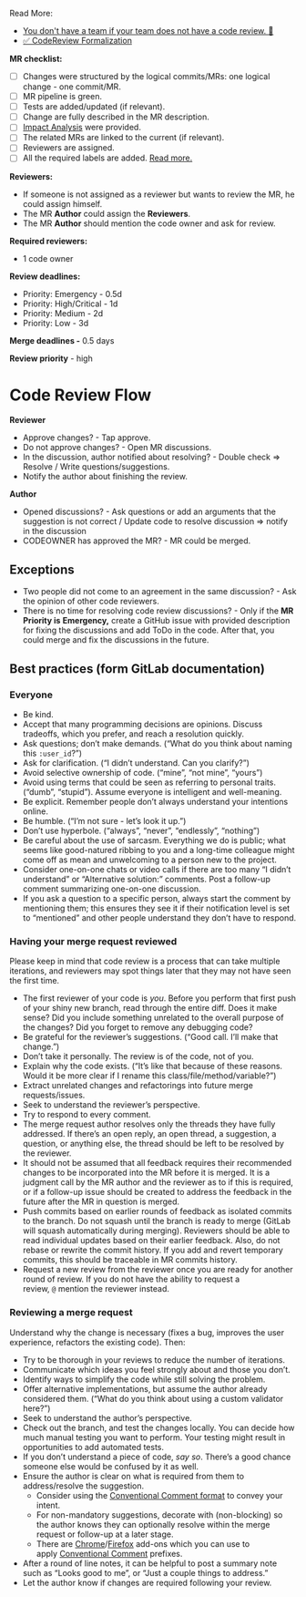 Read More:
- [You don't have a team if your team does not have a code review. 🙊](https://dev.to/borysshulyak/you-dont-have-a-team-if-your-team-does-not-have-a-code-review-2hb)
- [✅ CodeReview Formalization](https://dev.to/borysshulyak/codereview-formalization-3bmj)

**MR checklist:**

- [ ]  Changes were structured by the logical commits/MRs: one logical change - one commit/MR.
- [ ]  MR pipeline is green.
- [ ]  Tests are added/updated (if relevant).
- [ ]  Change are fully described in the MR description.
- [ ]  [Impact Analysis](https://dev.to/borysshulyak/impact-analysis-unleashing-the-power-of-understanding-code-dependencies-4ma6) were provided.
- [ ]  The related MRs are linked to the current (if relevant).
- [ ]  Reviewers are assigned.
- [ ]  All the required labels are added. [Read more.](https://github.com/BorysShulyak/eslint-disable-files/blob/main/documentation/LABELS.md)

**Reviewers:**

- If someone is not assigned as a reviewer but wants to review the MR, he could assign himself.
- The MR **Author** could assign the **Reviewers**.
- The MR **Author** should mention the code owner and ask for review.

**Required reviewers:**

- 1 code owner

**Review deadlines:**

- Priority: Emergency - 0.5d
- Priority: High/Critical - 1d
- Priority: Medium - 2d
- Priority: Low - 3d

**Merge deadlines -** 0.5 days

**Review priority** - high

# Code Review Flow

**Reviewer**

- Approve changes? -  Tap approve.
- Do not approve changes? - Open MR discussions.
- In the discussion, author notified about resolving? - Double check ⇒ Resolve / Write questions/suggestions.
- Notify the author about finishing the review.

**Author**

- Opened discussions? - Ask questions or add an arguments that the suggestion is not correct / Update code to resolve 
discussion ⇒ notify in the discussion
- CODEOWNER has approved the MR? - MR could be merged.

## Exceptions

- Two people did not come to an agreement in the same discussion? - Ask the opinion of other code reviewers.
- There is no time for resolving code review discussions? - Only if the **MR Priority is** **Emergency,** create a 
GitHub issue with provided description for fixing the discussions and add ToDo in the code. After that, you could merge 
and fix the discussions in the future.

## Best practices (form GitLab documentation)

### Everyone

- Be kind.
- Accept that many programming decisions are opinions. Discuss tradeoffs, which you prefer, and reach a resolution quickly.
- Ask questions; don’t make demands. (“What do you think about naming this `:user_id`?”)
- Ask for clarification. (“I didn’t understand. Can you clarify?”)
- Avoid selective ownership of code. (“mine”, “not mine”, “yours”)
- Avoid using terms that could be seen as referring to personal traits. (“dumb”, “stupid”). Assume everyone is intelligent and well-meaning.
- Be explicit. Remember people don’t always understand your intentions online.
- Be humble. (“I’m not sure - let’s look it up.”)
- Don’t use hyperbole. (“always”, “never”, “endlessly”, “nothing”)
- Be careful about the use of sarcasm. Everything we do is public; what seems like good-natured ribbing to you and a long-time colleague might come off as mean and unwelcoming to a person new to the project.
- Consider one-on-one chats or video calls if there are too many “I didn’t understand” or “Alternative solution:” comments. Post a follow-up comment summarizing one-on-one discussion.
- If you ask a question to a specific person, always start the comment by mentioning them; this ensures they see it if their notification level is set to “mentioned” and other people understand they don’t have to respond.

### Having your merge request reviewed

Please keep in mind that code review is a process that can take multiple iterations, and reviewers may spot things later that they may not have seen the first time.

- The first reviewer of your code is *you*. Before you perform that first push of your shiny new branch, read through the entire diff. Does it make sense? Did you include something unrelated to the overall purpose of the changes? Did you forget to remove any debugging code?
- Be grateful for the reviewer’s suggestions. (“Good call. I’ll make that change.”)
- Don’t take it personally. The review is of the code, not of you.
- Explain why the code exists. (“It’s like that because of these reasons. Would it be more clear if I rename this class/file/method/variable?”)
- Extract unrelated changes and refactorings into future merge requests/issues.
- Seek to understand the reviewer’s perspective.
- Try to respond to every comment.
- The merge request author resolves only the threads they have fully addressed. If there’s an open reply, an open thread, a suggestion, a question, or anything else, the thread should be left to be resolved by the reviewer.
- It should not be assumed that all feedback requires their recommended changes to be incorporated into the MR before it is merged. It is a judgment call by the MR author and the reviewer as to if this is required, or if a follow-up issue should be created to address the feedback in the future after the MR in question is merged.
- Push commits based on earlier rounds of feedback as isolated commits to the branch. Do not squash until the branch is ready to merge (GitLab will squash automatically during merging). Reviewers should be able to read individual updates based on their earlier feedback. Also, do not rebase or rewrite the commit history. If you add and revert temporary commits, this should be traceable in MR commits history.
- Request a new review from the reviewer once you are ready for another round of review. If you do not have the ability to request a review, `@` mention the reviewer instead.

### Reviewing a merge request

Understand why the change is necessary (fixes a bug, improves the user experience, refactors the existing code). Then:

- Try to be thorough in your reviews to reduce the number of iterations.
- Communicate which ideas you feel strongly about and those you don’t.
- Identify ways to simplify the code while still solving the problem.
- Offer alternative implementations, but assume the author already considered them. (“What do you think about using a custom validator here?”)
- Seek to understand the author’s perspective.
- Check out the branch, and test the changes locally. You can decide how much manual testing you want to perform. Your testing might result in opportunities to add automated tests.
- If you don’t understand a piece of code, *say so*. There’s a good chance someone else would be confused by it as well.
- Ensure the author is clear on what is required from them to address/resolve the suggestion.
    - Consider using the [Conventional Comment format](https://conventionalcomments.org/#format) to convey your intent.
    - For non-mandatory suggestions, decorate with (non-blocking) so the author knows they can optionally resolve within the merge request or follow-up at a later stage.
    - There are [Chrome](https://chrome.google.com/webstore/detail/conventional-comments-but/pimlnmoahkppoahhfljddkaoefbkdikf)/[Firefox](https://addons.mozilla.org/en-US/firefox/addon/conventional-comments-button/) add-ons which you can use to apply [Conventional Comment](https://conventionalcomments.org/) prefixes.
- After a round of line notes, it can be helpful to post a summary note such as “Looks good to me”, or “Just a couple things to address.”
- Let the author know if changes are required following your review.
